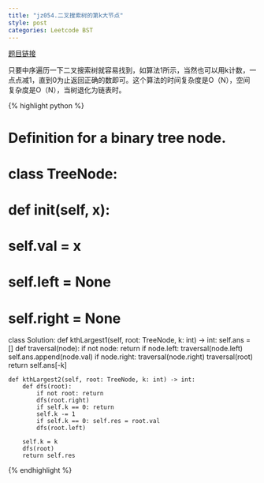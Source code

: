 ```yaml
---
title: "jz054.二叉搜索树的第k大节点"
style: post
categories: Leetcode BST
---
```


[题目链接](https://leetcode-cn.com/problems/er-cha-sou-suo-shu-de-di-kda-jie-dian-lcof/)

只要中序遍历一下二叉搜索树就容易找到，如算法1所示，当然也可以用k计数，一点点减1，直到0为止返回正确的数即可。这个算法的时间复杂度是O（N），空间复杂度是O（N），当树退化为链表时。

{% highlight python %}

# Definition for a binary tree node.
# class TreeNode:
#     def __init__(self, x):
#         self.val = x
#         self.left = None
#         self.right = None

class Solution:
    def kthLargest1(self, root: TreeNode, k: int) -> int: 
        self.ans = []
        def traversal(node):
            if not node:
                return
            if node.left:
                traversal(node.left)
            self.ans.append(node.val) 
            if node.right:
                traversal(node.right)
        traversal(root)
        return self.ans[-k]

    def kthLargest2(self, root: TreeNode, k: int) -> int:
        def dfs(root):
            if not root: return
            dfs(root.right)
            if self.k == 0: return
            self.k -= 1
            if self.k == 0: self.res = root.val
            dfs(root.left)

        self.k = k
        dfs(root)
        return self.res


{% endhighlight %}

